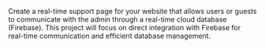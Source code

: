  Create a real-time support page for your website that allows users or guests to 
communicate with the admin through a real-time cloud database (Firebase). This project will 
focus on direct integration with Firebase for real-time communication and efficient database 
management. 
